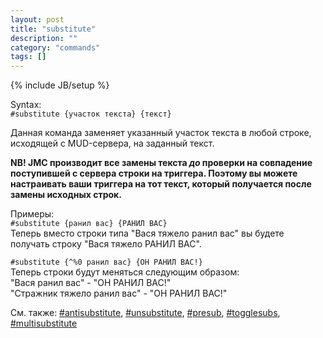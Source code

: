 ```yaml
---
layout: post
title: "substitute"
description: ""
category: "commands"
tags: []
---
```

{% include JB/setup %}

Syntax:  
`#substitute {участок текста} {текст}`

Данная команда заменяет указанный участок текста в любой строке, исходящей с MUD-сервера, на заданный текст.

**NB! JMC производит все замены текста _до_ проверки на совпадение поступившей с сервера строки на триггера. Поэтому вы можете настраивать ваши триггера на тот текст, который получается после замены исходных строк.**

Примеры:  
`#substitute {ранил вас} {РАНИЛ ВАС}`  
Теперь вместо строки типа "Вася тяжело ранил вас" вы будете получать строку "Вася тяжело РАНИЛ ВАС".

`#substitute {^%0 ранил вас} {ОН РАНИЛ ВАС!}`  
Теперь строки будут меняться следующим образом:  
"Вася ранил вас" - "ОН РАНИЛ ВАС!"  
"Стражник тяжело ранил вас" - "ОН РАНИЛ ВАС!"  

См. также: [#antisubstitute](#antisubstitute), [#unsubstitute](#unsubstitute), [#presub](#presub), [#togglesubs](#togglesubs), [#multisubstitute](#multisubstitute)